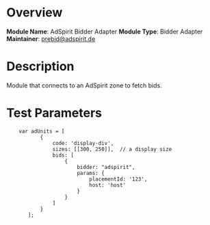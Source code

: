 # Overview

**Module Name**: AdSpirit Bidder Adapter
**Module Type**: Bidder Adapter
**Maintainer**: prebid@adspirit.de

# Description

Module that connects to an AdSpirit zone to fetch bids.

# Test Parameters
```
    var adUnits = [
           {
               code: 'display-div',
               sizes: [[300, 250]],  // a display size
               bids: [
                   {
                       bidder: "adspirit",
                       params: {
                           placementId: '123',
                           host: 'host'
                       }
                   }
               ]
           }
       ];
```
